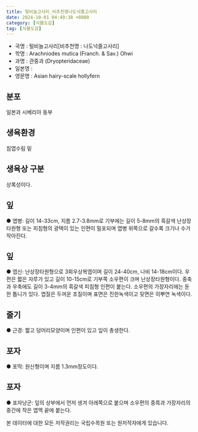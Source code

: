 ```yaml
---
title: 털비늘고사리_비추천명나도넉줄고사리
date: 2024-10-01 04:49:38 +0800
category: [식물도감]
tag: [식물도감]
---
```




- 국명 : 털비늘고사리[비추천명 : 나도넉줄고사리]
- 학명 : Arachniodes mutica (Franch. & Sav.) Ohwi
- 과명 : 관중과 (Dryopteridaceae)
- 일본명 : 
- 영문명 : Asian hairy-scale hollyfern


## 분포
일본과 시베리아 동부
## 생육환경
침엽수림 밑
## 생육상 구분
상록성이다. 
## 잎
● 엽병: 길이 14-33cm, 지름 2.7-3.8mm로 기부에는 길이 5-8mm의 흑갈색 난상장타원형 또는 피침형의 광택이 있는 인편이 밀포되며 엽병 위쪽으로 갈수록 크기나 수가 작아진다.
## 잎
● 엽신: 난상장타원형으로 3회우상복엽이며 길이 24-40cm, 나비 14-18cm이다. 우편은 짧은 자루가 있고 길이 10-15cm로 기부쪽 소우편이 크며 난상장타원형이다. 중축과 우축에도 길이 3-4mm의 흑갈색 피침형 인편이 붙는다. 소우편의 가장자리에는 둔한 톱니가 있다. 엽질은 두꺼운 초질이며 표면은 진한녹색이고 뒷면은 히뿌연 녹색이다.
## 줄기
● 근경: 짧고 덩어리모양이며 인편이 있고 잎이 총생한다.
## 포자
● 포막: 원신형이며 지름 1.3mm정도이다. 
## 포자
● 포자낭군: 잎의 상부에서 먼저 생겨 아래쪽으로 붙으며 소우편의 중륵과 가장자리의 중간에 작은 엽맥 끝에 붙는다.






본 데이터에 대한 모든 저작권리는 국립수목원 또는 원저작자에게 있습니다.
